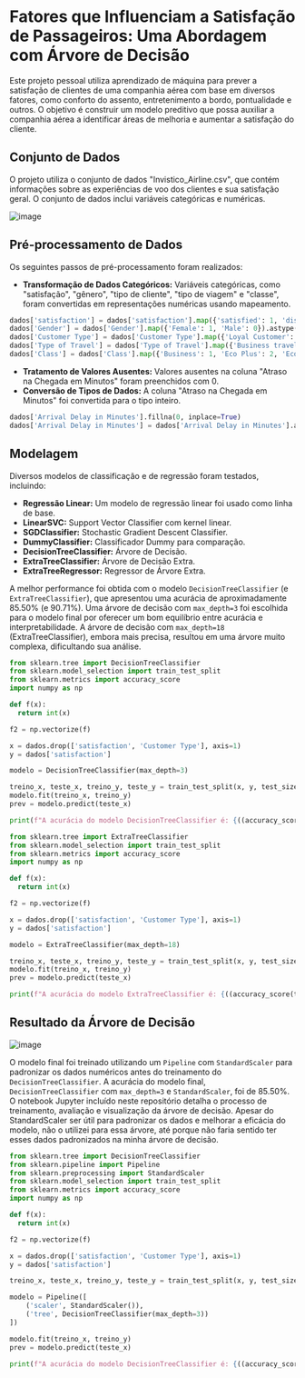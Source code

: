 # Fatores que Influenciam a Satisfação de Passageiros: Uma Abordagem com Árvore de Decisão

Este projeto pessoal utiliza aprendizado de máquina para prever a satisfação de clientes de uma companhia aérea com base em diversos fatores, como conforto do assento, entretenimento a bordo, pontualidade e outros. O objetivo é construir um modelo preditivo que possa auxiliar a companhia aérea a identificar áreas de melhoria e aumentar a satisfação do cliente.

## Conjunto de Dados

O projeto utiliza o conjunto de dados "Invistico_Airline.csv", que contém informações sobre as experiências de voo dos clientes e sua satisfação geral. O conjunto de dados inclui variáveis categóricas e numéricas.

![image](https://github.com/user-attachments/assets/dc4381f1-d0d2-4019-b829-30976e3a5b77)


## Pré-processamento de Dados

Os seguintes passos de pré-processamento foram realizados:

* **Transformação de Dados Categóricos:** Variáveis categóricas, como "satisfação", "gênero", "tipo de cliente", "tipo de viagem" e "classe", foram convertidas em representações numéricas usando mapeamento.

```python
dados['satisfaction'] = dados['satisfaction'].map({'satisfied': 1, 'dissatisfied': 0}).astype('int64')
dados['Gender'] = dados['Gender'].map({'Female': 1, 'Male': 0}).astype('int64')
dados['Customer Type'] = dados['Customer Type'].map({'Loyal Customer': 1, 'disloyal Customer': 0}).astype('int64')
dados['Type of Travel'] = dados['Type of Travel'].map({'Business travel': 1, 'Personal Travel': 0}).astype('int64')
dados['Class'] = dados['Class'].map({'Business': 1, 'Eco Plus': 2, 'Eco': 0}).astype('int64')
```


* **Tratamento de Valores Ausentes:** Valores ausentes na coluna "Atraso na Chegada em Minutos" foram preenchidos com 0.
* **Conversão de Tipos de Dados:** A coluna "Atraso na Chegada em Minutos" foi convertida para o tipo inteiro.
```python
dados['Arrival Delay in Minutes'].fillna(0, inplace=True)
dados['Arrival Delay in Minutes'] = dados['Arrival Delay in Minutes'].astype('int64')
```

## Modelagem

Diversos modelos de classificação e de regressão foram testados, incluindo:

* **Regressão Linear:** Um modelo de regressão linear foi usado como linha de base.
* **LinearSVC:**  Support Vector Classifier com kernel linear.
* **SGDClassifier:** Stochastic Gradient Descent Classifier.
* **DummyClassifier:** Classificador Dummy para comparação.
* **DecisionTreeClassifier:** Árvore de Decisão.
* **ExtraTreeClassifier:**  Árvore de Decisão Extra.
* **ExtraTreeRegressor:** Regressor de Árvore Extra.

A melhor performance foi obtida com o modelo `DecisionTreeClassifier` (e `ExtraTreeClassifier`), que apresentou uma acurácia de aproximadamente 85.50% (e 90.71%).  Uma árvore de decisão com `max_depth=3` foi escolhida para o modelo final por oferecer um bom equilíbrio entre acurácia e interpretabilidade.  A árvore de decisão com `max_depth=18` (ExtraTreeClassifier), embora mais precisa, resultou em uma árvore muito complexa, dificultando sua análise.

```python
from sklearn.tree import DecisionTreeClassifier
from sklearn.model_selection import train_test_split
from sklearn.metrics import accuracy_score
import numpy as np

def f(x):
  return int(x)

f2 = np.vectorize(f)

x = dados.drop(['satisfaction', 'Customer Type'], axis=1)
y = dados['satisfaction']

modelo = DecisionTreeClassifier(max_depth=3)

treino_x, teste_x, treino_y, teste_y = train_test_split(x, y, test_size=0.25, random_state=43)
modelo.fit(treino_x, treino_y)
prev = modelo.predict(teste_x)

print(f"A acurácia do modelo DecisionTreeClassifier é: {((accuracy_score(teste_y, f2(prev.round())))*100):.2f}%")
```

```python
from sklearn.tree import ExtraTreeClassifier
from sklearn.model_selection import train_test_split
from sklearn.metrics import accuracy_score
import numpy as np

def f(x):
  return int(x)

f2 = np.vectorize(f)

x = dados.drop(['satisfaction', 'Customer Type'], axis=1)
y = dados['satisfaction']

modelo = ExtraTreeClassifier(max_depth=18)

treino_x, teste_x, treino_y, teste_y = train_test_split(x, y, test_size=0.25, random_state=43)
modelo.fit(treino_x, treino_y)
prev = modelo.predict(teste_x)

print(f"A acurácia do modelo ExtraTreeClassifier é: {((accuracy_score(teste_y, f2(prev.round())))*100):.2f}%")
```

## Resultado da Árvore de Decisão

![image](https://github.com/user-attachments/assets/563e54d7-e175-4d06-89db-75e13fd62129)

O modelo final foi treinado utilizando um `Pipeline` com `StandardScaler` para padronizar os dados numéricos antes do treinamento do `DecisionTreeClassifier`.
A acurácia do modelo final, `DecisionTreeClassifier` com `max_depth=3` e `StandardScaler`, foi de 85.50%. O notebook Jupyter incluído neste repositório detalha o processo de treinamento, avaliação e visualização da árvore de decisão.
Apesar do StandardScaler ser útil para padronizar os dados e melhorar a eficácia do modelo, não o utilizei para essa árvore, até porque não faria sentido ter esses dados padronizados na minha árvore de decisão. 


```python
from sklearn.tree import DecisionTreeClassifier
from sklearn.pipeline import Pipeline
from sklearn.preprocessing import StandardScaler
from sklearn.model_selection import train_test_split
from sklearn.metrics import accuracy_score
import numpy as np

def f(x):
  return int(x)

f2 = np.vectorize(f)

x = dados.drop(['satisfaction', 'Customer Type'], axis=1)
y = dados['satisfaction']

treino_x, teste_x, treino_y, teste_y = train_test_split(x, y, test_size=0.25, random_state=43)

modelo = Pipeline([
    ('scaler', StandardScaler()),
    ('tree', DecisionTreeClassifier(max_depth=3))
])

modelo.fit(treino_x, treino_y)
prev = modelo.predict(teste_x)

print(f"A acurácia do modelo DecisionTreeClassifier é: {((accuracy_score(teste_y, f2(prev.round())))*100):.2f}%")
```
